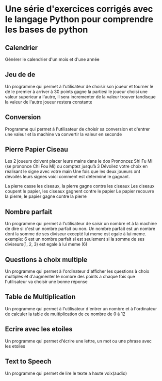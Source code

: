 # Une série d'exercices corrigés avec le langage Python pour comprendre les bases de python

## Calendrier
Générer le calendrier d'un mois et d'une année

## Jeu de de
Un programme qui permet à l'utilisateur de choisir son joueur et tourner le dé le premier à arriver à 30 points gagne la partiesi le joueur choisi une valeur superieur a l'autre, il sera incrementer de la valeur trouver tandisque la valeur de l'autre joueur restera constante

## Conversion
Programme qui permet à l'utilisateur de choisir sa conversion et d'entrer une valeur et la machine va convertir la valeur en seconde

## Pierre Papier Ciseau
Les 2 joueurs doivent placer leurs mains dans le dos
Prononcez Shi Fu Mi (se prononce Chi Fou Mi) ou comptez jusqu’à 3
Dévoilez votre choix en réalisant le signe avec votre main
Une fois que les deux joueurs ont dévoilés leurs signes voici comment est déterminé le gagnant.

La pierre casse les ciseaux, la pierre gagne contre les ciseaux
Les ciseaux coupent le papier, les ciseaux gagnent contre le papier
Le papier recouvre la pierre, le papier gagne contre la pierre


## Nombre parfait
Un programme qui permet à l'utilisateur de saisir un nombre et à la machine de dire si c'est un nombre parfait ou non.
Un nombre parfait est un nombre dont la somme de ses diviseur excepté lui meme est egale à lui meme.
exemple: 6 est un nombre parfait si est seulement si la somme de ses diviseurs(1, 2, 3) est egale à lui meme (6)

## Questions à choix multiple
Un programme qui permet à l'ordinateur d'afficher les questions à choix multiples et d'augmenter le nombre des points a chaque fois que l'utilisateur va choisir une bonne réponse

## Table de Multiplication
Un programme qui permet à l'utilisateur d'entrer un nombre et à l'ordinateur de calculer la table de multiplication de ce nombre de 0 à 12

## Ecrire avec les etoiles
Un programme qui permet d'écrire une lettre, un mot ou une phrase avec les etoiles

## Text to Speech
Un programme qui permet de lire le texte a haute voix(audio)